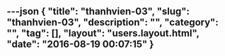 ---json
{
    "title": "thanhvien-03",
    "slug": "thanhvien-03",
    "description": "",
    "category": "",
    "tag": [],
    "layout": "users.layout.html",
    "date": "2016-08-19 00:07:15"
}
---
